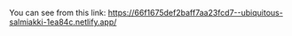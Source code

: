 You can see from this link: https://66f1675def2baff7aa23fcd7--ubiquitous-salmiakki-1ea84c.netlify.app/
